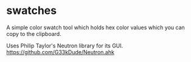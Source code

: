 # swatches

A simple color swatch tool which holds hex color values which you can copy to the clipboard.

Uses Philip Taylor's Neutron library for its GUI.
https://github.com/G33kDude/Neutron.ahk
